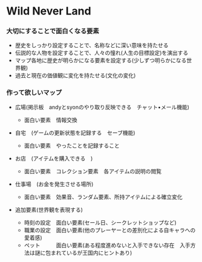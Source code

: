 Wild Never Land
===============

### 大切にすることで面白くなる要素

- 歴史をしっかり設定することで、名称などに深い意味を持たせる
- 伝説的な人物を設定することで、人々の憧れ(人生の目標設定)を演出する
- マップ各地に歴史が明らかになる要素を設定する(少しずつ明らかになる世界観)
- 過去と現在の価値観に変化を持たせる(文化の変化)


### 作って欲しいマップ

- 広場(掲示板　andyとsyonのやり取り反映できる　チャット•メール機能)　
    - 面白い要素　情報交換

- 自宅　(ゲームの更新状態を記録する　セーブ機能)
    - 面白い要素　やったことを記録すること

- お店　(アイテムを購入できる　)
    - 面白い要素　コレクション要素　各アイテムの説明の閲覧

- 仕事場　(お金を発生させる場所)
    - 面白い要素　効果音、ランダム要素、所持アイテムによる確立変化

- 追加要素(世界観を表現する)
    - 時刻の設定　面白い要素(セール日、シークレットショップなど)
    - 職業の設定　面白い要素(他のプレーヤーとの差別化による自キャラへの愛着感)
    - ペット　　　面白い要素(ある程度進めないと入手できない存在　入手方法は謎に包まれているが王国内にヒントあり)
